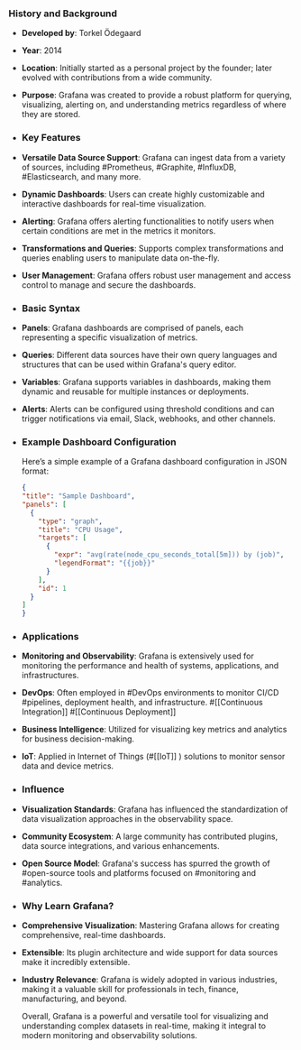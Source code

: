 ### **History and Background**
- **Developed by**: Torkel Ödegaard
- **Year**: 2014
- **Location**: Initially started as a personal project by the founder; later evolved with contributions from a wide community.
- **Purpose**: Grafana was created to provide a robust platform for querying, visualizing, alerting on, and understanding metrics regardless of where they are stored.
- ### **Key Features**
- **Versatile Data Source Support**: Grafana can ingest data from a variety of sources, including #Prometheus, #Graphite, #InfluxDB, #Elasticsearch, and many more.
- **Dynamic Dashboards**: Users can create highly customizable and interactive dashboards for real-time visualization.
- **Alerting**: Grafana offers alerting functionalities to notify users when certain conditions are met in the metrics it monitors.
- **Transformations and Queries**: Supports complex transformations and queries enabling users to manipulate data on-the-fly.
- **User Management**: Grafana offers robust user management and access control to manage and secure the dashboards.
- ### **Basic Syntax**
- **Panels**: Grafana dashboards are comprised of panels, each representing a specific visualization of metrics.
- **Queries**: Different data sources have their own query languages and structures that can be used within Grafana's query editor.
- **Variables**: Grafana supports variables in dashboards, making them dynamic and reusable for multiple instances or deployments.
- **Alerts**: Alerts can be configured using threshold conditions and can trigger notifications via email, Slack, webhooks, and other channels.
- ### **Example Dashboard Configuration**
  
  Here’s a simple example of a Grafana dashboard configuration in JSON format:
  
  ```json
  {
  "title": "Sample Dashboard",
  "panels": [
    {
      "type": "graph",
      "title": "CPU Usage",
      "targets": [
        {
          "expr": "avg(rate(node_cpu_seconds_total[5m])) by (job)",
          "legendFormat": "{{job}}"
        }
      ],
      "id": 1
    }
  ]
  }
  ```
- ### **Applications**
- **Monitoring and Observability**: Grafana is extensively used for monitoring the performance and health of systems, applications, and infrastructures.
- **DevOps**: Often employed in #DevOps environments to monitor CI/CD #pipelines, deployment health, and infrastructure. #[[Continuous Integration]] #[[Continuous Deployment]]
- **Business Intelligence**: Utilized for visualizing key metrics and analytics for business decision-making.
- **IoT**: Applied in Internet of Things (#[[IoT]] ) solutions to monitor sensor data and device metrics.
- ### **Influence**
- **Visualization Standards**: Grafana has influenced the standardization of data visualization approaches in the observability space.
- **Community Ecosystem**: A large community has contributed plugins, data source integrations, and various enhancements.
- **Open Source Model**: Grafana's success has spurred the growth of #open-source tools and platforms focused on #monitoring and #analytics.
- ### **Why Learn Grafana?**
- **Comprehensive Visualization**: Mastering Grafana allows for creating comprehensive, real-time dashboards.
- **Extensible**: Its plugin architecture and wide support for data sources make it incredibly extensible.
- **Industry Relevance**: Grafana is widely adopted in various industries, making it a valuable skill for professionals in tech, finance, manufacturing, and beyond.
  
  Overall, Grafana is a powerful and versatile tool for visualizing and understanding complex datasets in real-time, making it integral to modern monitoring and observability solutions.